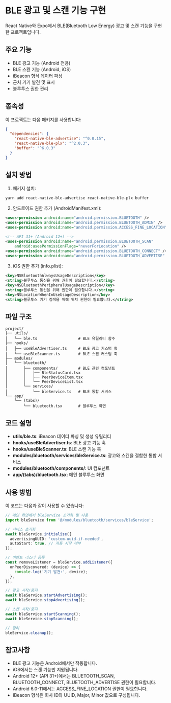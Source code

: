# BLE 광고 및 스캔 기능 구현

React Native와 Expo에서 BLE(Bluetooth Low Energy) 광고 및 스캔 기능을 구현한 프로젝트입니다.

## 주요 기능

- BLE 광고 기능 (Android 전용)
- BLE 스캔 기능 (Android, iOS)
- iBeacon 형식 데이터 파싱
- 근처 기기 발견 및 표시
- 블루투스 권한 관리

## 종속성

이 프로젝트는 다음 패키지를 사용합니다:

```json
{
  "dependencies": {
    "react-native-ble-advertise": "^0.0.15",
    "react-native-ble-plx": "^2.0.3",
    "buffer": "^6.0.3"
  }
}
```

## 설치 방법

1. 패키지 설치:

```bash
yarn add react-native-ble-advertise react-native-ble-plx buffer
```

2. 안드로이드 권한 추가 (AndroidManifest.xml):

```xml
<uses-permission android:name="android.permission.BLUETOOTH" />
<uses-permission android:name="android.permission.BLUETOOTH_ADMIN" />
<uses-permission android:name="android.permission.ACCESS_FINE_LOCATION" />

<!-- API 31+ (Android 12+) -->
<uses-permission android:name="android.permission.BLUETOOTH_SCAN"
    android:usesPermissionFlags="neverForLocation" />
<uses-permission android:name="android.permission.BLUETOOTH_CONNECT" />
<uses-permission android:name="android.permission.BLUETOOTH_ADVERTISE" />
```

3. iOS 권한 추가 (info.plist):

```xml
<key>NSBluetoothAlwaysUsageDescription</key>
<string>블루투스 통신을 위해 권한이 필요합니다.</string>
<key>NSBluetoothPeripheralUsageDescription</key>
<string>블루투스 통신을 위해 권한이 필요합니다.</string>
<key>NSLocationWhenInUseUsageDescription</key>
<string>블루투스 기기 검색을 위해 위치 권한이 필요합니다.</string>
```

## 파일 구조

```
project/
├── utils/
│   └── ble.ts                  # BLE 유틸리티 함수
├── hooks/
│   ├── useBleAdvertiser.ts     # BLE 광고 커스텀 훅
│   └── useBleScanner.ts        # BLE 스캔 커스텀 훅
├── modules/
│   └── bluetooth/
│       ├── components/         # BLE 관련 컴포넌트
│       │   ├── BleStatusCard.tsx
│       │   ├── PeerDeviceItem.tsx
│       │   └── PeerDeviceList.tsx
│       └── services/
│           └── bleService.ts   # BLE 통합 서비스
└── app/
    └── (tabs)/
        └── bluetooth.tsx       # 블루투스 화면
```

## 코드 설명

- **utils/ble.ts**: iBeacon 데이터 파싱 및 생성 유틸리티
- **hooks/useBleAdvertiser.ts**: BLE 광고 기능 훅
- **hooks/useBleScanner.ts**: BLE 스캔 기능 훅
- **modules/bluetooth/services/bleService.ts**: 광고와 스캔을 결합한 통합 서비스
- **modules/bluetooth/components/**: UI 컴포넌트
- **app/(tabs)/bluetooth.tsx**: 메인 블루투스 화면

## 사용 방법

이 코드는 다음과 같이 사용할 수 있습니다:

```typescript
// 메인 화면에서 bleService 초기화 및 사용
import bleService from '@/modules/bluetooth/services/bleService';

// 서비스 초기화
await bleService.initialize({
  advertisingUUID: 'custom-uuid-if-needed',
  autoStart: true, // 자동 시작 여부
});

// 이벤트 리스너 등록
const removeListener = bleService.addListener({
  onPeerDiscovered: (device) => {
    console.log('기기 발견:', device);
  },
});

// 광고 시작/중지
await bleService.startAdvertising();
await bleService.stopAdvertising();

// 스캔 시작/중지
await bleService.startScanning();
await bleService.stopScanning();

// 정리
bleService.cleanup();
```

## 참고사항

- BLE 광고 기능은 Android에서만 작동합니다.
- iOS에서는 스캔 기능만 지원됩니다.
- Android 12+ (API 31+)에서는 BLUETOOTH_SCAN, BLUETOOTH_CONNECT, BLUETOOTH_ADVERTISE 권한이 필요합니다.
- Android 6.0-11에서는 ACCESS_FINE_LOCATION 권한이 필요합니다.
- iBeacon 형식은 회사 ID와 UUID, Major, Minor 값으로 구성됩니다.

